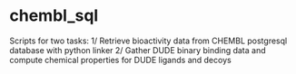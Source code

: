 # chembl_sql
Scripts for two tasks: 
    1/ Retrieve bioactivity data from CHEMBL postgresql database with python linker
    2/ Gather DUDE binary binding data and compute chemical properties for DUDE ligands and decoys
